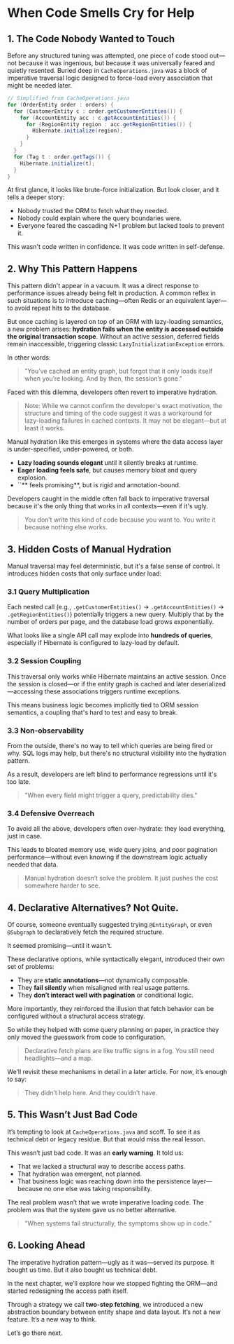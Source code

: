 # When Code Smells Cry for Help

## 1. The Code Nobody Wanted to Touch

Before any structured tuning was attempted, one piece of code stood out—not because it was ingenious, but because it was universally feared and quietly resented. Buried deep in `CacheOperations.java` was a block of imperative traversal logic designed to force-load every association that might be needed later.

```java
// Simplified from CacheOperations.java
for (OrderEntity order : orders) {
  for (CustomerEntity c : order.getCustomerEntities()) {
    for (AccountEntity acc : c.getAccountEntities()) {
      for (RegionEntity region : acc.getRegionEntities()) {
        Hibernate.initialize(region);
      }
    }
  }
  for (Tag t : order.getTags()) {
    Hibernate.initialize(t);
  }
}
```

At first glance, it looks like brute-force initialization. But look closer, and it tells a deeper story:

- Nobody trusted the ORM to fetch what they needed.
- Nobody could explain where the query boundaries were.
- Everyone feared the cascading N+1 problem but lacked tools to prevent it.

This wasn't code written in confidence. It was code written in self-defense.

## 2. Why This Pattern Happens

This pattern didn't appear in a vacuum. It was a direct response to performance issues already being felt in production. A common reflex in such situations is to introduce caching—often Redis or an equivalent layer—to avoid repeat hits to the database.

But once caching is layered on top of an ORM with lazy-loading semantics, a new problem arises: **hydration fails when the entity is accessed outside the original transaction scope**. Without an active session, deferred fields remain inaccessible, triggering classic `LazyInitializationException` errors.

In other words:

> "You’ve cached an entity graph, but forgot that it only loads itself when you’re looking. And by then, the session’s gone."

Faced with this dilemma, developers often revert to imperative hydration.

> Note: While we cannot confirm the developer's exact motivation, the structure and timing of the code suggest it was a workaround for lazy-loading failures in cached contexts. It may not be elegant—but at least it works.

Manual hydration like this emerges in systems where the data access layer is under-specified, under-powered, or both.

- **Lazy loading sounds elegant** until it silently breaks at runtime.
- **Eager loading feels safe**, but causes memory bloat and query explosion.
- ``** feels promising**, but is rigid and annotation-bound.

Developers caught in the middle often fall back to imperative traversal because it's the only thing that works in all contexts—even if it's ugly.

> You don’t write this kind of code because you want to. You write it because nothing else works.

## 3. Hidden Costs of Manual Hydration

Manual traversal may feel deterministic, but it's a false sense of control. It introduces hidden costs that only surface under load:

### 3.1 Query Multiplication

Each nested call (e.g., `.getCustomerEntities()` → `.getAccountEntities()` → `.getRegionEntities()`) potentially triggers a new query. Multiply that by the number of orders per page, and the database load grows exponentially.

What looks like a single API call may explode into **hundreds of queries**, especially if Hibernate is configured to lazy-load by default.

### 3.2 Session Coupling

This traversal only works while Hibernate maintains an active session. Once the session is closed—or if the entity graph is cached and later deserialized—accessing these associations triggers runtime exceptions.

This means business logic becomes implicitly tied to ORM session semantics, a coupling that's hard to test and easy to break.

### 3.3 Non-observability

From the outside, there's no way to tell which queries are being fired or why. SQL logs may help, but there's no structural visibility into the hydration pattern.

As a result, developers are left blind to performance regressions until it's too late.

> "When every field might trigger a query, predictability dies."

### 3.4 Defensive Overreach

To avoid all the above, developers often over-hydrate: they load everything, just in case.

This leads to bloated memory use, wide query joins, and poor pagination performance—without even knowing if the downstream logic actually needed that data.

> Manual hydration doesn’t solve the problem. It just pushes the cost somewhere harder to see.

## 4. Declarative Alternatives? Not Quite.

Of course, someone eventually suggested trying `@EntityGraph`, or even `@Subgraph` to declaratively fetch the required structure.

It seemed promising—until it wasn’t.

These declarative options, while syntactically elegant, introduced their own set of problems:

- They are **static annotations**—not dynamically composable.
- They **fail silently** when misaligned with real usage patterns.
- They **don’t interact well with pagination** or conditional logic.

More importantly, they reinforced the illusion that fetch behavior can be configured without a structural access strategy.

So while they helped with some query planning on paper, in practice they only moved the guesswork from code to configuration.

> Declarative fetch plans are like traffic signs in a fog. You still need headlights—and a map.

We’ll revisit these mechanisms in detail in a later article. For now, it’s enough to say:

> They didn’t help here. And they couldn’t have.

## 5. This Wasn’t Just Bad Code

It’s tempting to look at `CacheOperations.java` and scoff. To see it as technical debt or legacy residue. But that would miss the real lesson.

This wasn’t just bad code. It was an **early warning**. It told us:

- That we lacked a structural way to describe access paths.
- That hydration was emergent, not planned.
- That business logic was reaching down into the persistence layer—because no one else was taking responsibility.

The real problem wasn’t that we wrote imperative loading code. The problem was that the system gave us no better alternative.

> "When systems fail structurally, the symptoms show up in code."

## 6. Looking Ahead

The imperative hydration pattern—ugly as it was—served its purpose. It bought us time. But it also bought us technical debt.

In the next chapter, we’ll explore how we stopped fighting the ORM—and started redesigning the access path itself.

Through a strategy we call **two-step fetching**, we introduced a new abstraction boundary between entity shape and data layout. It’s not a new feature. It’s a new way to think.

Let’s go there next.


